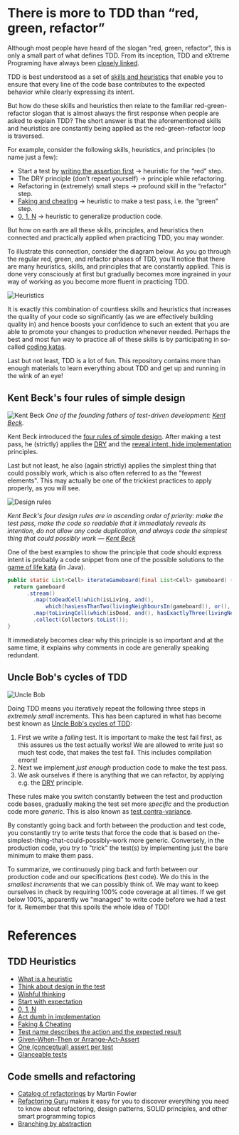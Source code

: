 # There is more to TDD than “red, green, refactor”

Although most people have heard of the slogan "red, green, refactor", 
this is only a small part of what defines TDD. From its inception, 
TDD and eXtreme Programing have always been 
[closely linked](https://www.thoughtworks.com/en-sg/insights/blog/testing/xp-tdd). 

TDD is best understood as a set of 
[skills and heuristics](https://www.qwan.eu/blog-by-tag#tag-test-driven-development) 
that enable you to ensure that every line of the code base contributes to the expected 
behavior while clearly expressing its intent.

But how do these skills and heuristics then relate to the familiar red-green-refactor 
slogan that is almost always the first response when people are asked to explain TDD? 
The short answer is that the aforementioned skills and heuristics are constantly 
being applied as the red-green-refactor loop is traversed.

For example, consider the following skills, heuristics, and principles (to name just a few):

- Start a test by [writing the assertion first](https://www.qwan.eu/2021/07/05/tdd-start-with-expectation.html) → heuristic for the “red” step.
- The DRY principle (don’t repeat yourself) → principle while refactoring.
- Refactoring in (extremely) small steps → profound skill in the “refactor” step.
- [Faking and cheating](https://www.qwan.eu/2021/07/20/tdd-faking-cheating.html) → heuristic to make a test pass, i.e. the “green” step.
- [0, 1, N](https://www.qwan.eu/2021/07/09/tdd-0-1-n.html) → heuristic to generalize production code.

But how on earth are all these skills, principles, and heuristics then connected and 
practically applied when practicing TDD, you may wonder. 

To illustrate this connection, consider the diagram below. 
As you go through the regular red, green, and refactor phases of TDD, 
you'll notice that there are many heuristics, skills, and principles 
that are constantly applied. This is done very consciously at first but 
gradually becomes more ingrained in your way of working as you become more 
fluent in practicing TDD.

![Heuristics](https://github.com/zhendrikse/tdd/raw/master/assets/heuristics.png)

It is exactly this combination of countless skills and heuristics that increases the 
quality of your code so significantly (as we are effectively building quality in) 
and hence boosts your confidence to such an extent that you are able to 
promote your changes to production whenever needed.
Perhaps the best and most fun way to practice all of these skills is by 
participating in so-called [coding katas](https://www.hendrikse.name/tdd/Coding-Katas).

Last but not least, TDD is a lot of fun. This repository contains more than enough
materials to learn everything about TDD and get up and running
in the wink of an eye!

## Kent Beck's four rules of simple design

![Kent Beck](https://github.com/zhendrikse/tdd/blob/master/assets/kent_beck.png?raw=true)
_One of the founding fathers of test-driven development: [Kent Beck](https://en.wikipedia.org/wiki/Kent_Beck)._

Kent Beck introduced the [four rules of simple design](https://martinfowler.com/bliki/BeckDesignRules.html).
After making a test pass, he (strictly) applies the [DRY](https://en.wikipedia.org/wiki/Don%27t_repeat_yourself) 
and the [reveal intent, hide implementation](https://dev.to/codingunicorn/reveal-intent-hide-implementation-42lc) 
principles.

Last but not least, he also (again strictly) applies the simplest thing that could possibly work,
which is also often referred to as the "fewest elements". 
This may actually be one of the trickiest practices to apply properly, as you will see.

![Design rules](https://github.com/zhendrikse/tdd/blob/master/assets/design_rules.png?raw=true)

_Kent Beck's four design rules are in ascending order of priority: make the test pass, make the code so readable that it immediately reveals its intention, do not allow any code duplication, and always code the simplest thing that could possibly work &mdash; [Kent Beck](https://en.wikipedia.org/wiki/Kent_Beck)_

One of the best examples to show the principle that code should express intent is probably 
a code snippet from one of the possible solutions to the
[game of life kata](https://github.com/zhendrikse/tdd/blob/master/tdd-katas/game-of-life/game-of-life-java/README.md) (in Java). 

```java
public static List<Cell> iterateGameboard(final List<Cell> gameboard) {
  return gameboard
      .stream()
        .map(toDeadCell(which(isLiving, and(), 
            which(hasLessThanTwo(livingNeighboursIn(gameboard)), or(), hasMoreThanThree(livingNeighboursIn(gameboard))))))
        .map(toLivingCell(which(isDead, and(), hasExactlyThree(livingNeighboursIn(gameboard)))))
        .collect(Collectors.toList());
}
```

It immediately becomes clear why this principle is so important and 
at the same time, it explains why comments in code are 
generally speaking redundant.

## Uncle Bob's cycles of TDD

![Uncle Bob](https://github.com/zhendrikse/tdd/blob/master/assets/uncle-bob.png?raw=true)

Doing TDD means you iteratively repeat the following three steps in _extremely small_ increments.
This has been captured in what has become best known as
[Uncle Bob's cycles of TDD](https://blog.cleancoder.com/uncle-bob/2014/12/17/TheCyclesOfTDD.html):

1. First we write a _failing_ test. It is important to make the test fail first, 
   as this assures us the test actually works! We are allowed to write just so much 
   test code, that makes the test fail. This includes compilation errors!
2. Next we implement _just enough_ production code to make the test pass.
3. We ask ourselves if there is anything that we can refactor, 
   by applying e.g. the [DRY](https://en.wikipedia.org/wiki/Don%27t_repeat_yourself) principle.

These rules make you switch constantly between the test and production 
code bases, gradually making the test set more _specific_ and the 
production code more _generic_. This is also known as 
[test contra-variance](https://blog.cleancoder.com/uncle-bob/2017/10/03/TestContravariance.html).

By constantly going back and forth between the production and test code, 
you constantly try to write tests that force the code that is based
on the-simplest-thing-that-could-possibly-work more generic. 
Conversely, in the production code, you try to "trick" the test(s)
by implementing just the bare minimum to make them pass.

To summarize, we continuously ping back and forth between our production code 
and our specifications (test code). We do this in the _smallest increments_ 
that we can possibly think of. We may want to keep ourselves in check by requiring 100% 
code coverage at all times. If we get below 100%, apparently we "managed" to write code 
before we had a test for it. Remember that this spoils the whole idea of TDD!

# References

## TDD Heuristics
- [What is a heuristic](https://www.qwan.eu/2021/10/13/what-is-a-heuristic.html) 
- [Think about design in the test](https://www.qwan.eu/2021/06/28/tdd-think-about-design-in-test.html)
- [Wishful thinking](https://www.qwan.eu/2021/07/01/tdd-wishful-thinking.html)
- [Start with expectation](https://www.qwan.eu/2021/07/05/tdd-start-with-expectation.html)
- [0, 1, N](https://www.qwan.eu/2021/07/09/tdd-0-1-n.html)
- [Act dumb in implementation](https://www.qwan.eu/2021/07/12/tdd-act-dumb-in-implementation.html)
- [Faking & Cheating](https://www.qwan.eu/2021/07/20/tdd-faking-cheating.html)
- [Test name describes the action and the expected result](https://www.qwan.eu/2021/07/27/tdd-naming-tests.html)
- [Given-When-Then or Arrange-Act-Assert](https://www.qwan.eu/2021/09/02/tdd-given-when-then.html)
- [One (conceptual) assert per test](https://www.qwan.eu/2021/08/27/tdd-one-assert-per-test.html)
- [Glanceable tests](https://www.qwan.eu/2021/09/27/tdd-glanceable-tests.html)

## Code smells and refactoring
- [Catalog of refactorings](https://refactoring.com/catalog/) by Martin Fowler
- [Refactoring Guru](https://refactoring.guru/) makes it easy for you to discover everything you need to know about refactoring, design patterns, SOLID principles, and other smart programming topics
- [Branching by abstraction](https://www.martinfowler.com/bliki/BranchByAbstraction.html)
